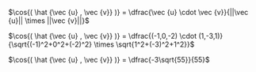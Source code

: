 $\cos⁡{( \hat {\vec {u} , \vec {v}} )} = \dfrac{\vec {u} \cdot \vec {v}}{||\vec {u}|| \times ||\vec {v}||}$

$\cos⁡{( \hat {\vec {u} , \vec {v}} )} = \dfrac{(-1,0,-2) \cdot (1,-3,1)}{\sqrt{(-1)^2+0^2+(-2)^2} \times \sqrt{1^2+(-3)^2+1^2}}$

$\cos⁡{( \hat {\vec {u} , \vec {v}} )} = \dfrac{-3\sqrt{55}}{55}$